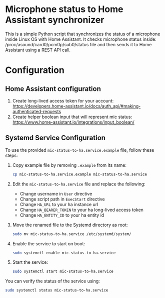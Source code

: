 # Microphone status to Home Assistant synchronizer

This is a simple Python script that synchronizes the status of a microphone inside Linux OS 
with Home Assistant. 
It checks microphone status inside: /proc/asound/card0/pcm0p/sub0/status file and then sends it to Home Assistant
using a REST API call.

# Configuration

## Home Assistant configuration

1. Create long-lived access token for your account: https://developers.home-assistant.io/docs/auth_api/#making-authenticated-requests
2. Create helper boolean input that will represent mic status: https://www.home-assistant.io/integrations/input_boolean/

## Systemd Service Configuration

To use the provided `mic-status-to-ha.service.example` file, follow these steps:

1. Copy example file by removing `.example` from its name:
   ```bash
   cp mic-status-to-ha.service.example mic-status-to-ha.service
   ```

2. Edit the `mic-status-to-ha.service` file and replace the following:

   * Change username in `User` directive
   * Change script path in `ExecStart` directive
   * Change `HA_URL` to your ha instance url
   * Change `HA_BEARER_TOKEN` to your ha long-lived access token
   * Change `HA_ENTITY_ID` to your ha entity id

3. Move the renamed file to the Systemd directory as root:
   ```bash
   sudo mv mic-status-to-ha.service /etc/systemd/system/
   ```

4. Enable the service to start on boot:
   ```bash
   sudo systemctl enable mic-status-to-ha.service
   ```

5. Start the service:
   ```bash
   sudo systemctl start mic-status-to-ha.service
   ```

You can verify the status of the service using:

```bash
sudo systemctl status mic-status-to-ha.service
```


